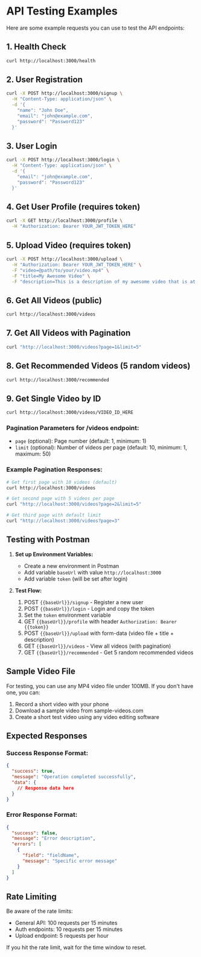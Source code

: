 # API Testing Examples

Here are some example requests you can use to test the API endpoints:

## 1. Health Check

```bash
curl http://localhost:3000/health
```

## 2. User Registration

```bash
curl -X POST http://localhost:3000/signup \
  -H "Content-Type: application/json" \
  -d '{
    "name": "John Doe",
    "email": "john@example.com",
    "password": "Password123"
  }'
```

## 3. User Login

```bash
curl -X POST http://localhost:3000/login \
  -H "Content-Type: application/json" \
  -d '{
    "email": "john@example.com",
    "password": "Password123"
  }'
```

## 4. Get User Profile (requires token)

```bash
curl -X GET http://localhost:3000/profile \
  -H "Authorization: Bearer YOUR_JWT_TOKEN_HERE"
```

## 5. Upload Video (requires token)

```bash
curl -X POST http://localhost:3000/upload \
  -H "Authorization: Bearer YOUR_JWT_TOKEN_HERE" \
  -F "video=@path/to/your/video.mp4" \
  -F "title=My Awesome Video" \
  -F "description=This is a description of my awesome video that is at least 10 characters long"
```

## 6. Get All Videos (public)

```bash
curl http://localhost:3000/videos
```

## 7. Get All Videos with Pagination

```bash
curl "http://localhost:3000/videos?page=1&limit=5"
```

## 8. Get Recommended Videos (5 random videos)

```bash
curl http://localhost:3000/recommended
```

## 9. Get Single Video by ID

```bash
curl http://localhost:3000/videos/VIDEO_ID_HERE
```

### Pagination Parameters for /videos endpoint:

- `page` (optional): Page number (default: 1, minimum: 1)
- `limit` (optional): Number of videos per page (default: 10, minimum: 1, maximum: 50)

### Example Pagination Responses:

```bash
# Get first page with 10 videos (default)
curl http://localhost:3000/videos

# Get second page with 5 videos per page
curl "http://localhost:3000/videos?page=2&limit=5"

# Get third page with default limit
curl "http://localhost:3000/videos?page=3"
```

## Testing with Postman

1. **Set up Environment Variables:**

   - Create a new environment in Postman
   - Add variable `baseUrl` with value `http://localhost:3000`
   - Add variable `token` (will be set after login)

2. **Test Flow:**
   1. POST `{{baseUrl}}/signup` - Register a new user
   2. POST `{{baseUrl}}/login` - Login and copy the token
   3. Set the `token` environment variable
   4. GET `{{baseUrl}}/profile` with header `Authorization: Bearer {{token}}`
   5. POST `{{baseUrl}}/upload` with form-data (video file + title + description)
   6. GET `{{baseUrl}}/videos` - View all videos (with pagination)
   7. GET `{{baseUrl}}/recommended` - Get 5 random recommended videos

## Sample Video File

For testing, you can use any MP4 video file under 100MB. If you don't have one, you can:

1. Record a short video with your phone
2. Download a sample video from sample-videos.com
3. Create a short test video using any video editing software

## Expected Responses

### Success Response Format:

```json
{
  "success": true,
  "message": "Operation completed successfully",
  "data": {
    // Response data here
  }
}
```

### Error Response Format:

```json
{
  "success": false,
  "message": "Error description",
  "errors": [
    {
      "field": "fieldName",
      "message": "Specific error message"
    }
  ]
}
```

## Rate Limiting

Be aware of the rate limits:

- General API: 100 requests per 15 minutes
- Auth endpoints: 10 requests per 15 minutes
- Upload endpoint: 5 requests per hour

If you hit the rate limit, wait for the time window to reset.
